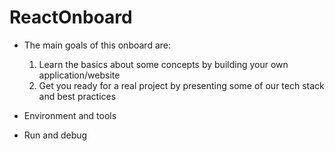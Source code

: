 # ReactOnboard
* The main goals of this onboard are:
    1. Learn the basics about some concepts by building your own application/website
    2. Get you ready for a real project by presenting some of our tech stack and best practices

* Environment and tools

* Run and debug